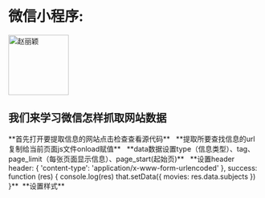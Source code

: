 # 微信小程序:

<img src="http://img2015.zdface.com/20170403/400eb0b46d359e4da1c9833242048238.png" title="赵丽颖" width="120" height="120" align=center />
<h2>我们来学习微信怎样抓取网站数据</h2>
**首先打开要提取信息的网站点击检查查看源代码**  
**提取所要查找信息的url复制给当前页面js文件onload赋值**  
**data数据设置type（信息类型）、tag、page_limit（每张页面显示信息）、page_start(起始页)**  
**设置header  
header: {  
 'content-type': 'application/x-www-form-urlencoded'  
      },  
      success: function (res) {  
        console.log(res)  
        that.setData({  
          movies: res.data.subjects  
        })  
      }**  
  **设置样式**    



